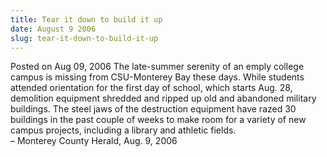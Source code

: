 ```yaml
---
title: Tear it down to build it up
date: August 9 2006
slug: tear-it-down-to-build-it-up
---
```


 



<span class="date">Posted on Aug 09, 2006    </span>
The late-summer serenity of an emply college campus is missing from
CSU-Monterey Bay these days. While students attended orientation
for the first day of school, which starts Aug. 28, demolition
equipment shredded and ripped up old and abandoned military
buildings. The steel jaws of the destruction equipment have razed
30 buildings in the past couple of weeks to make room for a variety
of new campus projects, including a library and athletic
fields.<br>
&#x2013; Monterey County Herald, Aug. 9, 2006<br/></br>




 
